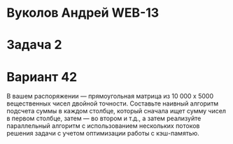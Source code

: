 # Вуколов Андрей WEB-13 
# Задача 2
# Вариант 42
В вашем распоряжении — прямоугольная матрица из 10 000 x 5000 вещественных чисел двойной точности. Составьте наивный алгоритм подсчета суммы в каждом столбце, который сначала ищет сумму чисел в первом столбце, затем — во втором и т.д., а затем реализуйте параллельный алгоритм с использованием нескольких потоков решения задачи с учетом оптимизации работы с кэш-памятью.